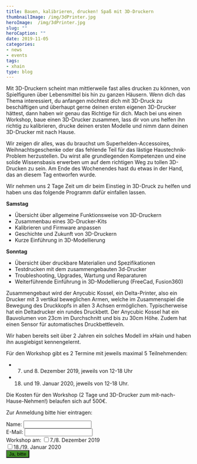 ```yaml
---
title: Bauen, kalibrieren, drucken! Spaß mit 3D-Druckern
thumbnailImage: /img/3dPrinter.jpg
heroImage:  /img/3dPrinter.jpg
slug: ""
heroCaption: ""
date: 2019-11-05
categories:
- news
- events
tags:
- xhain
type: blog
---
```


Mit 3D-Druckern scheint man mittlerweile fast alles drucken zu können, von Spielfiguren über Lebensmittel bis hin zu ganzen Häusern. 
Wenn dich das Thema interessiert, du anfangen möchtest dich mit 3D-Druck zu beschäftigen und überhaupt gerne deinen ersten eigenen 3D-Drucker hättest, dann haben wir genau das Richtige für dich.
Mach bei uns einen Workshop, baue einen 3D-Drucker zusammen, lass dir von uns helfen ihn richtig zu kalibrieren, drucke deinen ersten Modelle und nimm dann deinen 3D-Drucker mit nach Hause.

<!--more-->
Wir zeigen dir alles, was du brauchst um Superhelden-Accessoires, Weihnachtsgeschenke oder das fehlende Teil für das lästige Haustechnik-Problem herzustellen. 
Du wirst alle grundlegenden Kompetenzen und eine solide Wissensbasis erwerben um auf dem richtigen Weg zu tollen 3D-Drucken zu sein. 
Am Ende des Wochenendes hast du etwas in der Hand, das an diesem Tag entworfen wurde. 

Wir nehmen uns 2 Tage Zeit um dir beim Einstieg in 3D-Druck zu helfen und haben uns das folgende Programm dafür einfallen lassen.

**Samstag**
  * Übersicht über allgemeine Funktionsweise von 3D-Druckern
  * Zusammenbau eines 3D-Drucker-Kits
  * Kalibrieren und Firmware anpassen
  * Geschichte und Zukunft von 3D-Druckern
  * Kurze Einführung in 3D-Modellierung

**Sonntag**
  * Übersicht über druckbare Materialien und Spezifikationen
  * Testdrucken mit dem zusammengebauten 3d-Drucker
  * Troubleshooting, Upgrades, Wartung und Reparaturen
  * Weiterführende Einführung in 3D-Modellierung (FreeCad, Fusion360)


Zusammengebaut wird der Anycubic Kossel, ein Delta-Printer, also ein Drucker mit 3 vertikal beweglichen Armen, welche im Zusammenspiel die Bewegung des Druckkopfs in allen 3 Achsen ermöglichen. Typischerweise hat ein Deltadrucker ein rundes Druckbett.
Der Anycubic Kossel hat ein Bauvolumen von 23cm im Durchschnitt und bis zu 30cm Höhe. Zudem hat einen Sensor für automatisches Druckbettleveln.

Wir haben bereits seit über 2 Jahren ein solches Modell im xHain und haben ihn ausgiebigst kennengelernt.

Für den Workshop gibt es 2 Termine mit jeweils maximal 5 Teilnehmenden:
* 7. und 8. Dezember 2019, jeweils von 12-18 Uhr
* 18. und 19. Januar 2020, jeweils von 12-18 Uhr.

Die Kosten für den Workshop (2 Tage und 3D-Drucker zum mit-nach-Hause-Nehmen!) belaufen sich auf 500€.

Zur Anmeldung bitte hier eintragen:
<form action="https://formspree.io/3DPrinterWorkshop@x-hain.de"
      method="POST">      
    <label for="Name">Name:
    	<input type="text" name="Name" title="Name" required>
    </label><br>
    <label for="email">E-Mail:
    	<input type="email" name="_replyto" title="E-Mail" required>
    </label><br>
    <label for="date">Workshop am:    
    <input type="checkbox" name="date" value="December">7./8. Dezember 2019<br>
    <input type="checkbox" name="date" value="January">18./19. Januar 2020<br>
   	<input type="submit" value="Ja, bitte" style="background:#408e27">
	<br>
</form>

